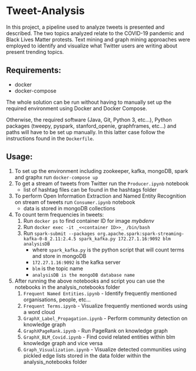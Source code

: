 # Tweet-Analysis

In this project, a pipeline used to analyze tweets is presented and described. The two topics analyzed relate to the COVID-19 pandemic and Black Lives Matter protests. Text mining and graph mining approaches were employed to identify and visualize what Twitter users are writing about present trending topics.

## Requirements:
* docker
* docker-compose

The whole solution can be run without having to manually set up the required environment using Docker and Docker Compose.

Otherwise, the required software (Java, Git, Python 3, etc...), Python packages (tweepy, pyspark, stanford_openie, graphframes, etc...) and paths will have to be set up manually. In this latter case follow the instructions found in the `Dockerfile`.

## Usage:
1. To set up the environment including zookeeper, kafka, mongoDB, spark and graphx run `docker-compose up`
1. To get a stream of tweets from Twitter run the `Producer.ipynb` notebook
    * list of hashtag files can be found in the hashtags folder
1. To perform Open Information Extraction and Named Entity Recognition on stream of tweets run `Consumer.ipynb` notebook
    * data is stored in mongoDB collections
1. To count term frequencies in tweets:
    1. Run `docker ps` to find container ID for image _mybdenv_
    1. Run `docker exec -it _<<container ID>>_ /bin/bash`
    1. Run `spark-submit --packages org.apache.spark:spark-streaming-kafka-0-8_2.11:2.4.5 spark_kafka.py 172.27.1.16:9092 blm analysisDB`
        * where `spark_kafka.py` is the python script that will count terms and store in mongoDB
        * `172.27.1.16:9092` is the kafka server
        * `blm` is the topic name
        * `analysisDB is the mongoDB database name`
1. After running the above notebooks and script you can use the notebooks in the analysis_notebooks folder
    1. `Frequent Named Entities.ipynb` - Identify frequently mentioned organisations, people, etc...
	  1. `Frequent Terms.ipynb` - Visualize frequently mentioned words using a word cloud
	  1. `GraphX_Label_Propagation.ipynb` - Perform community detection on knowledge graph
	  1. `GraphXPageRank.ipynb` - Run PageRank on knowledge graph
	  1. `GraphX_BLM_Covid.ipynb` - Find covid related entities within blm knowledge graph and vice versa
	  1. `Graph_Visualization.ipynb` - Visualize detected communities using pickled edge lists stored in the data folder within the analysis_notebooks folder
